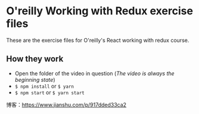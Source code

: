 # O'reilly Working with Redux exercise files
These are the exercise files for O'reilly's React working with redux course.

## How they work
- Open the folder of the video in question (*The video is always the beginning state*)
- `$ npm install` or `$ yarn`
- `$ npm start` or `$ yarn start`

博客：https://www.jianshu.com/p/917dded33ca2
